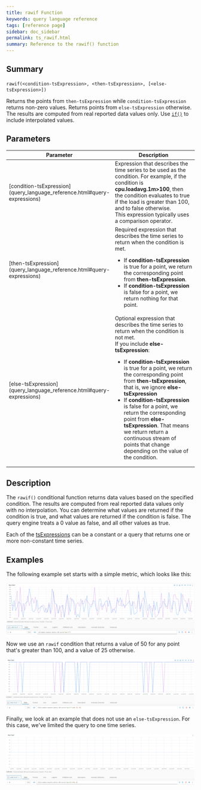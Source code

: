 ```yaml
---
title: rawif Function
keywords: query language reference
tags: [reference page]
sidebar: doc_sidebar
permalink: ts_rawif.html
summary: Reference to the rawif() function
---
```

## Summary
```
rawif(<condition-tsExpression>, <then-tsExpression>, [<else-tsExpression>])
```

Returns the points from `then-tsExpression` while `condition-tsExpression` returns non-zero values.
Returns points from `else-tsExpression` otherwise. The results are computed from real reported data values only. Use [`if()`](ts_if.html) to include interpolated values.



## Parameters
<table>
<tbody>
<thead>
<tr><th width="20%">Parameter</th><th width="80%">Description</th></tr>
</thead>
<tr><td markdown="span"> [condition-tsExpression](query_language_reference.html#query-expressions)</td>
<td>Expression that describes the time series to be used as the condition. For example, if the condition is <strong>cpu.loadavg.1m>100</strong>, then the condition evaluates to true if the load is greater than 100, and to false otherwise.<br />
This expression typically uses a comparison operator.</td></tr>
<tr><td markdown="span"> [then-tsExpression](query_language_reference.html#query-expressions)</td>
<td>Required expression that describes the time series to return when the condition is met.
<ul>
<li>If <strong>condition-tsExpression</strong> is true for a point, we return the corresponding point from  <strong>then-tsExpression</strong>.</li>
<li>If <strong>condition-tsExpression</strong> is false for a point, we return nothing for that point. </li>
</ul></td></tr>
<tr><td markdown="span"> [else-tsExpression](query_language_reference.html#query-expressions)</td>
<td>Optional expression that describes the time series to return when the condition is not met. <br />
If you include <strong>else-tsExpression</strong>:
<ul><li>If <strong>condition-tsExpression</strong> is true for a point, we return the corresponding point from <strong>then-tsExpression</strong>, that is, we ignore <strong>else-tsExpression</strong></li>
<li>If <strong>condition-tsExpression</strong> is false for a point, we return the corresponding point from <strong>else-tsExpression</strong>. That means we return return a continuous stream of points that change depending on the value of the condition.</li></ul>
 </td></tr>
</tbody>
</table>

## Description
The `rawif()` conditional function returns data values based on the specified condition. The results are computed from real reported data values only with no interpolation. You can determine what values are returned if the condition is true, and what values are returned if the condition is false. The query engine treats a 0 value as false, and all other values as true.

Each of the [tsExpressions](query_language_reference.html#query-expressions) can be a constant or a query that returns one or more non-constant time series.

## Examples

The following example set starts with a simple metric, which looks like this:

![if metric](images/ts_if_metric.png)

Now we use an `rawif` condition that returns a value of 50 for any point that's greater than 100, and a value of 25 otherwise.

![if then else](images/ts_if_then_else.png)

Finally, we look at an example that does not use an `else-tsExpression`. For this case, we've limited the query to one time series.

![if then](images/ts_if_then.png)
